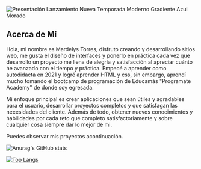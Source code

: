
![Presentación Lanzamiento Nueva Temporada Moderno Gradiente Azul Morado](https://user-images.githubusercontent.com/114613889/216473426-631ae757-2ef1-49b8-bc8c-e61ac773eb2c.png)



## Acerca de Mí
Hola, mi nombre es Mardelys Torres, disfruto creando y desarrollando sitios web, me gusta el diseño de interfaces y ponerlo en práctica cada vez que desarrollo un proyecto me llena de alegría y satisfacción al apreciar cuánto he avanzado con el tiempo y práctica. Empecé a aprender como autodidacta en 2021 y logré aprender HTML y css, sin embargo, aprendí mucho tomando el bootcamp de programación de Educamás "Programate Academy" de donde soy egresada.

Mi enfoque principal es crear aplicaciones que sean útiles y agradables para el usuario, desarrollar proyectos completos y que satisfagan las necesidades del cliente. Además de todo, obtener nuevos conocimientos y habilidades por cada reto que completo satisfactoriamente y sobre cualquier cosa siempre dar lo mejor de mi.

Puedes observar mis proyectos acontinuación.

![Anurag's GitHub stats](https://github-readme-stats.vercel.app/api?username=Mardelys&show_icons=true&theme=tokyonight)



[![Top Langs](https://github-readme-stats.vercel.app/api/top-langs/?username=Mardelys&layout=compact)](https://github.com/anuraghazra/github-readme-stats)



<!--
**Mardelys/Mardelys** is a ✨ _special_ ✨ repository because its `README.md` (this file) appears on your GitHub profile.![68747470733a2f2f6769746875622d726561646d652d73746174732e76657263656c2e6170702f6170692f746f702d6c616e67732f3f757365726e616d653d4d617264656c7973266c61796f75743d636f6d70616374](https://user-images.githubusercontent.com/114613889/219392250-61118647-8183-438d-beb2-ab9a23381013.svg)


Here are some ideas to get you started:


- 🌱 I’m currently learning 
- 👯 I’m looking to collaborate on ...
- 🤔 I’m looking for help with ...
- 💬 Ask me about ...
- 📫 How to reach me: ...
- 😄 Pronouns: ...
- ⚡ Fun fact: ...
-->

